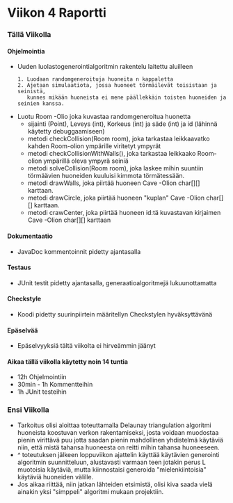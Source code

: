 # Viikon 4 Raportti

### Tällä Viikolla

#### Ohjelmointia
- Uuden luolastogenerointialgoritmin rakentelu laitettu aluilleen
  ```
  1. Luodaan randomgeneroituja huoneita n kappaletta
  2. Ajetaan simulaatiota, jossa huoneet törmäilevät toisistaan ja seinistä, 
     kunnes mikään huoneista ei mene päällekkäin toisten huoneiden ja seinien kanssa.
  ```
- Luotu Room -Olio joka kuvastaa randomgeneroitua huonetta
  - sijainti (Point), Leveys (int), Korkeus (int) ja säde (int) ja id (lähinnä käytetty debuggaamiseen) 
  - metodi checkCollision(Room room), joka tarkastaa leikkaavatko kahden Room-olion ympärille viritetyt ympyrät
  - metodi checkCollisionWithWalls(), joka tarkastaa leikkaako Room-olion ympärillä oleva ympyrä seiniä
  - metodi solveCollision(Room room), joka laskee mihin suuntiin törmäävien huoneiden kuuluisi kimmota törmätessään.
  - metodi drawWalls, joka piirtää huoneen Cave -Olion char[][] karttaan.
  - metodi drawCircle, joka piirtää huoneen "kuplan" Cave -Olion char[][] karttaan.
  - metodi crawCenter, joka piirtää huoneen id:tä kuvastavan kirjaimen Cave -Olion char[][] karttaan
  
#### Dokumentaatio
- JavaDoc kommentoinnit pidetty ajantasalla

#### Testaus
- JUnit testit pidetty ajantasalla, generaatioalgoritmejä lukuunottamatta

#### Checkstyle
- Koodi pidetty suurinpiirtein määritellyn Checkstylen hyväksyttävänä

#### Epäselvää
- Epäselvyyksiä tältä viikolta ei hirveämmin jäänyt

#### Aikaa tällä viikolla käytetty noin 14 tuntia
- 12h Ohjelmointiin
- 30min - 1h Kommentteihin
- 1h JUnit testeihin

### Ensi Viikolla
- Tarkoitus olisi aloittaa toteuttamalla Delaunay triangulation algoritmi huoneista koostuvan verkon rakentamiseksi, 
josta voidaan muodostaa pienin virittävä puu jotta saadan pienin mahdollinen yhdistelmä käytäviä niin, että mistä tahansa
huoneesta on reitti mihin tahansa huoneeseen.
- ^ toteutuksen jälkeen loppuviikon ajattelin käyttää käytävien generointi algoritmin suunnitteluun, alustavasti varmaan teen
jotakin perus L muotoisia käytäviä, mutta kiinnostaisi generoida "mielenkiintoisia" käytäviä huoneiden välille.
- Jos aikaa riittää, niin jatkan lähteiden etsimistä, olisi kiva saada vielä ainakin yksi "simppeli" algoritmi mukaan projektiin.
